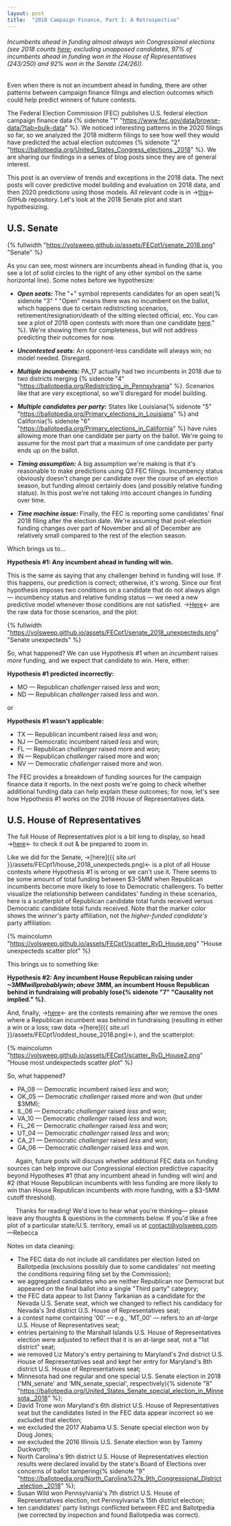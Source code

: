 ```yaml
---
layout: post
title:  "2018 Campaign Finance, Part I: A Retrospective"
---
```


###### Incumbents ahead in funding almost always win Congressional elections (see 2018 counts [here](https://volsweep.github.io/assets/FECpt1/profile_breakdowns.png); excluding unopposed candidates, 97% of incumbents ahead in funding won in the House of Representatives (243/250) and 92% won in the Senate (24/26)).<!--more-->

Even when there is not an incumbent ahead in funding, there are other patterns between campaign finance filings and election outcomes which could help predict winners of future contests.

The Federal Election Commission (FEC) publishes U.S. federal election campaign finance data {% sidenote "1" "https://www.fec.gov/data/browse-data/?tab=bulk-data" %}. We noticed interesting patterns in the 2020 filings so far, so we analyzed the 2018 midterm filings to see how well they would have predicted the actual election outcomes {% sidenote "2" "https://ballotpedia.org/United_States_Congress_elections,_2018" %}. We are sharing our findings in a series of blog posts since they are of general interest.

This post is an overview of trends and exceptions in the 2018 data. The next posts will cover predictive model building and evaluation on 2018 data, and then 2020 predictions using those models. All relevant code is in &#8594;[this](https://github.com/volsweep/volsweep.github.io/tree/master/projects/FEC/2018)&#8592; GitHub repository. Let's look at the 2018 Senate plot and start hypothesizing.


## U.S. Senate

{% fullwidth "https://volsweep.github.io/assets/FECpt1/senate_2018.png" "Senate" %}

As you can see, most winners are incumbents ahead in funding (that is, you see a lot of solid circles to the right of any other symbol on the same horizontal line). Some notes before we hypothesize:

* _**Open seats:**_ The "+" symbol represents candidates for an open seat{% sidenote "3" " "Open" means there was no incumbent on the ballot, which happens due to certain redistricting scenarios, retirement/resignation/death of the sitting elected official, etc. You can see a plot of 2018 open contests with more than one candidate [here](https://blog.volsweep.com/assets/FECpt1/open_seats_2018.png)." %}. We're showing them for completeness, but will not address predicting their outcomes for now.

* _**Uncontested seats:**_ An opponent-less candidate will always win; no model needed. Disregard.

* _**Multiple incumbents:**_ PA_17 actually had two incumbents in 2018 due to two districts merging {% sidenote "4" "https://ballotpedia.org/Redistricting_in_Pennsylvania" %}. Scenarios like that are *very* exceptional, so we'll disregard for model building.

* _**Multiple candidates per party:**_ States like Louisiana{% sidenote "5" "https://ballotpedia.org/Primary_elections_in_Louisiana" %} and California{% sidenote "6" "https://ballotpedia.org/Primary_elections_in_California" %} have rules allowing more than one candidate per party on the ballot. We're going to assume for the most part that a maximum of one candidate per party ends up on the ballot.

* _**Timing assumption:**_ A big assumption we're making is that it's reasonable to make predictions using Q3 FEC filings. Incumbency status obviously doesn't change per candidate over the course of an election season, but funding almost certainly does (and possibly relative funding status). In this post we're not taking into account changes in funding over time.

* _**Time machine issue:**_ Finally, the FEC is reporting some candidates' final 2018 filing after the election date. We're assuming that post-election funding changes over part of November and all of December are relatively small compared to the rest of the election season.

Which brings us to...

**Hypothesis &#35;1: Any incumbent ahead in funding will win.**

This is the same as saying that any challenger behind in funding will lose. If this happens, our prediction is correct; otherwise, it's wrong. Since our first hypothesis imposes two conditions on a candidate that do not always align &#8212; incumbency status and relative funding status &#8212; we need a new predictive model whenever those conditions are not satisfied. &#8594;[Here](https://volsweep.github.io/assets/FECpt1/show_odds_senate_2018.png)&#8592; are the raw data for those scenarios, and the plot:

{% fullwidth "https://volsweep.github.io/assets/FECpt1/senate_2018_unexpecteds.png" "Senate unexpecteds" %}

So, what happened? We can use Hypothesis &#35;1 when an *incumbent* raises *more* funding, and we expect that candidate to win. Here, either:

**Hypothesis &#35;1 predicted incorrectly:**
* MO &#8212; Republican *challenger* raised *less* and won;
* ND &#8212; Republican *challenger* raised *less* and won.

or

**Hypothesis &#35;1 wasn't applicable:**
* TX &#8212; Republican incumbent raised *less* and won;
* NJ &#8212; Democratic incumbent raised *less* and won;
* FL &#8212; Republican *challenger* raised more and won;
* IN &#8212; Republican *challenger* raised more and won;
* NV &#8212; Democratic *challenger* raised more and won.


The FEC provides a breakdown of funding sources for the campaign finance data it reports. In the next posts we're going to check whether additional funding data can help explain these outcomes; for now, let's see how Hypothesis &#35;1 works on the 2018 House of Representatives data.


## U.S. House of Representatives
The full House of Representatives plot is a bit long to display, so head &#8594;[here](https://volsweep.github.io/assets/FECpt1/house_2018.png)&#8592; to check it out & be prepared to zoom in.

Like we did for the Senate, &#8594;[here]({{ site.url }}/assets/FECpt1/house_2018_unexpecteds.png)&#8592; is a plot of all House contests where Hypothesis &#35;1 is wrong or we can't use it. There seems to be some amount of total funding between $3-5MM when Republican incumbents become more likely to lose to Democratic challengers. To better visualize the relationship between candidates' funding in these scenarios, here is a scatterplot of Republican candidate total funds received versus Democratic candidate total funds received.  Note that the marker color shows the *winner's* party affiliation, not the *higher-funded candidate's* party affiliation:

{% maincolumn "https://volsweep.github.io/assets/FECpt1/scatter_RvD_House.png" "House unexpecteds scatter plot" %}

This brings us to something like:

**Hypothesis &#35;2: Any incumbent House Republican raising under ~$3MM will probably win; above ~$3MM, an incumbent House Republican behind in fundraising will probably lose{% sidenote "7" "Causality not implied." %}.**

And, finally, &#8594;[here](https://volsweep.github.io/assets/FECpt1/house_2018_most_unexpecteds.png)&#8592; are the contests remaining after we remove the ones where a Republican incumbent was behind in fundraising (resulting in either a win or a loss; raw data &#8594;[here]({{ site.url }}/assets/FECpt1/oddest_house_2018.png)&#8592;), and the scatterplot:

{% maincolumn "https://volsweep.github.io/assets/FECpt1/scatter_RvD_House2.png" "House most undexpecteds scatter plot" %}

So, what happened?

* PA_08 &#8212; Democratic incumbent raised *less* and won;
* OK_05 &#8212; Democratic *challenger* raised more and won (but under $3MM);
* IL_06 &#8212; Democratic *challenger* raised *less* and won;
* VA_10 &#8212; Democratic *challenger* raised *less* and won;
* FL_26 &#8212; Democratic *challenger* raised *less* and won;
* UT_04 &#8212; Democratic *challenger* raised *less* and won;
* CA_21 &#8212; Democratic *challenger* raised *less* and won;
* GA_06 &#8212; Democratic *challenger* raised *less* and won.


&nbsp;&nbsp;&nbsp;&nbsp;&nbsp;Again, future posts will discuss whether additional FEC data on funding sources can help improve our Congressional election predictive capacity beyond Hypotheses &#35;1 (that any incumbent ahead in funding will win) and &#35;2 (that House Republican incumbents with less funding are more likely to win than House Republican incumbents with more funding, with a $3-5MM cutoff threshold).

&nbsp;&nbsp;&nbsp;&nbsp;&nbsp;Thanks for reading! We'd love to hear what you're thinking&#8212; please leave any thoughts & questions in the comments below. If you'd like a free plot of a particular state/U.S. territory, email us at contact@volsweep.com. &#8212;Rebecca


Notes on data cleaning:

* The FEC data do not include all candidates per election listed on Ballotpedia (exclusions possibly due to some candidates' not meeting the conditions requiring filing set by the Commission);
* we aggregated candidates who are neither Republican nor Democrat but appeared on the final ballot into a single "Third party" category;
* the FEC data appear to list Danny Tarkanian as a candidate for the Nevada U.S. Senate seat, which we changed to reflect his candidacy for Nevada's 3rd district U.S. House of Representatives seat;
* a contest name containing '00' &#8212; e.g., 'MT_00' &#8212; refers to an *at-large* U.S. House of Representatives seat;
* entries pertaining to the Marshall Islands U.S. House of Representatives election were adjusted to reflect that it is an at-large seat, not a "1st district" seat;
* we removed Liz Matory's entry pertaining to Maryland's 2nd district U.S. House of Representatives seat and kept her entry for Maryland's 8th district U.S. House of Representatives seat;
* Minnesota had one regular and one special U.S. Senate election in 2018 ('MN_senate' and 'MN_senate_special', respectively){% sidenote "8" "https://ballotpedia.org/United_States_Senate_special_election_in_Minnesota,_2018" %};
* David Trone won Maryland's 6th district U.S. House of Representatives seat but the candidates listed in the FEC data appear incorrect so we excluded that election;
* we excluded the 2017 Alabama U.S. Senate special election won by Doug Jones;
* we excluded the 2016 Illinois U.S. Senate election won by Tammy Duckworth;
* North Carolina's 9th district U.S. House of Representatives election results were declared invalid by the state's Board of Elections over concerns of ballot tampering{% sidenote "9" "https://ballotpedia.org/North_Carolina%27s_9th_Congressional_District_election,_2018" %};
* Susan Wild won Pennsylvania's 7th district U.S. House of Representatives election, not Pennsylvania's 15th district election;
* ten candidates' party listings conflicted between FEC and Ballotpedia (we corrected by inspection and found Ballotpedia was correct).
